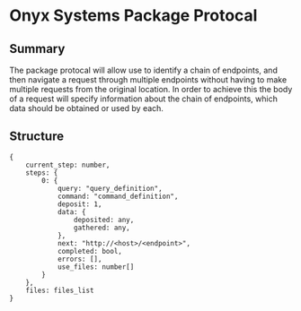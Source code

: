 # Onyx Systems Package Protocal

## Summary

The package protocal will allow use to identify a chain of endpoints, and then navigate a request through multiple endpoints without having to make multiple requests from the original location. In order to achieve this the body of a request will specify information about the chain of endpoints, which data should be obtained or used by each.

## Structure

```
{
    current_step: number,
    steps: {
        0: {
            query: "query_definition",
            command: "command_definition",
            deposit: 1,
            data: {
                deposited: any,
                gathered: any,
            },
            next: "http://<host>/<endpoint>",
            completed: bool,
            errors: [],
            use_files: number[]
        }
    },
    files: files_list
}
```
